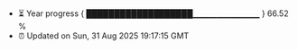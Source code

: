 - ⏳ Year progress { ███████████████████▁▁▁▁▁▁▁▁▁▁▁ } 66.52 %
- ⏰ Updated on Sun, 31 Aug 2025 19:17:15 GMT

